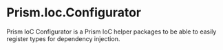# Prism.Ioc.Configurator
Prism IoC Configurator is a Prism IoC helper packages to be able to easily register types for dependency injection.
